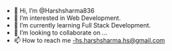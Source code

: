 - 👋 Hi, I’m @Harshsharma836
- 👀 I’m interested in Web Development.
- 🌱 I’m currently learning Full Stack Development.
- 💞️ I’m looking to collaborate on ...
- 📫 How to reach me -hs.harshsharma.hs@gmail.com

<!---
Harshsharma836/Harshsharma836 is a ✨ special ✨ repository because its `README.md` (this file) appears on your GitHub profile.
You can click the Preview link to take a look at your changes.
--->
